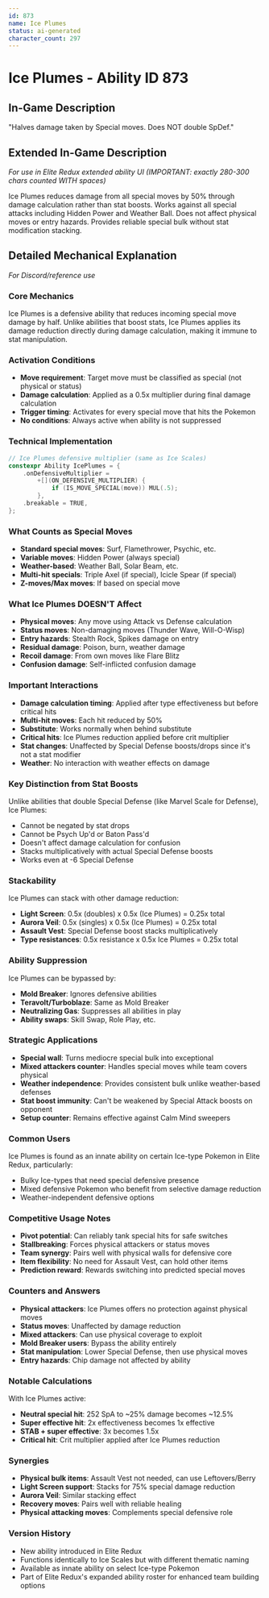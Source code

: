 ```yaml
---
id: 873
name: Ice Plumes
status: ai-generated
character_count: 297
---
```


# Ice Plumes - Ability ID 873

## In-Game Description
"Halves damage taken by Special moves. Does NOT double SpDef."

## Extended In-Game Description
*For use in Elite Redux extended ability UI (IMPORTANT: exactly 280-300 chars counted WITH spaces)*

Ice Plumes reduces damage from all special moves by 50% through damage calculation rather than stat boosts. Works against all special attacks including Hidden Power and Weather Ball. Does not affect physical moves or entry hazards. Provides reliable special bulk without stat modification stacking.

## Detailed Mechanical Explanation
*For Discord/reference use*

### Core Mechanics
Ice Plumes is a defensive ability that reduces incoming special move damage by half. Unlike abilities that boost stats, Ice Plumes applies its damage reduction directly during damage calculation, making it immune to stat manipulation.

### Activation Conditions
- **Move requirement**: Target move must be classified as special (not physical or status)
- **Damage calculation**: Applied as a 0.5x multiplier during final damage calculation
- **Trigger timing**: Activates for every special move that hits the Pokemon
- **No conditions**: Always active when ability is not suppressed

### Technical Implementation
```c
// Ice Plumes defensive multiplier (same as Ice Scales)
constexpr Ability IcePlumes = {
    .onDefensiveMultiplier = 
        +[](ON_DEFENSIVE_MULTIPLIER) {
            if (IS_MOVE_SPECIAL(move)) MUL(.5);
        },
    .breakable = TRUE,
};
```

### What Counts as Special Moves
- **Standard special moves**: Surf, Flamethrower, Psychic, etc.
- **Variable moves**: Hidden Power (always special)
- **Weather-based**: Weather Ball, Solar Beam, etc.
- **Multi-hit specials**: Triple Axel (if special), Icicle Spear (if special)
- **Z-moves/Max moves**: If based on special move

### What Ice Plumes DOESN'T Affect
- **Physical moves**: Any move using Attack vs Defense calculation
- **Status moves**: Non-damaging moves (Thunder Wave, Will-O-Wisp)
- **Entry hazards**: Stealth Rock, Spikes damage on entry
- **Residual damage**: Poison, burn, weather damage
- **Recoil damage**: From own moves like Flare Blitz
- **Confusion damage**: Self-inflicted confusion damage

### Important Interactions
- **Damage calculation timing**: Applied after type effectiveness but before critical hits
- **Multi-hit moves**: Each hit reduced by 50%
- **Substitute**: Works normally when behind substitute
- **Critical hits**: Ice Plumes reduction applied before crit multiplier
- **Stat changes**: Unaffected by Special Defense boosts/drops since it's not a stat modifier
- **Weather**: No interaction with weather effects on damage

### Key Distinction from Stat Boosts
Unlike abilities that double Special Defense (like Marvel Scale for Defense), Ice Plumes:
- Cannot be negated by stat drops
- Cannot be Psych Up'd or Baton Pass'd
- Doesn't affect damage calculation for confusion
- Stacks multiplicatively with actual Special Defense boosts
- Works even at -6 Special Defense

### Stackability
Ice Plumes can stack with other damage reduction:
- **Light Screen**: 0.5x (doubles) x 0.5x (Ice Plumes) = 0.25x total
- **Aurora Veil**: 0.5x (singles) x 0.5x (Ice Plumes) = 0.25x total  
- **Assault Vest**: Special Defense boost stacks multiplicatively
- **Type resistances**: 0.5x resistance x 0.5x Ice Plumes = 0.25x total

### Ability Suppression
Ice Plumes can be bypassed by:
- **Mold Breaker**: Ignores defensive abilities
- **Teravolt/Turboblaze**: Same as Mold Breaker
- **Neutralizing Gas**: Suppresses all abilities in play
- **Ability swaps**: Skill Swap, Role Play, etc.

### Strategic Applications
- **Special wall**: Turns mediocre special bulk into exceptional
- **Mixed attackers counter**: Handles special moves while team covers physical
- **Weather independence**: Provides consistent bulk unlike weather-based defenses
- **Stat boost immunity**: Can't be weakened by Special Attack boosts on opponent
- **Setup counter**: Remains effective against Calm Mind sweepers

### Common Users
Ice Plumes is found as an innate ability on certain Ice-type Pokemon in Elite Redux, particularly:
- Bulky Ice-types that need special defensive presence
- Mixed defensive Pokemon who benefit from selective damage reduction
- Weather-independent defensive options

### Competitive Usage Notes
- **Pivot potential**: Can reliably tank special hits for safe switches
- **Stallbreaking**: Forces physical attackers or status moves
- **Team synergy**: Pairs well with physical walls for defensive core
- **Item flexibility**: No need for Assault Vest, can hold other items
- **Prediction reward**: Rewards switching into predicted special moves

### Counters and Answers
- **Physical attackers**: Ice Plumes offers no protection against physical moves
- **Status moves**: Unaffected by damage reduction
- **Mixed attackers**: Can use physical coverage to exploit
- **Mold Breaker users**: Bypass the ability entirely
- **Stat manipulation**: Lower Special Defense, then use physical moves
- **Entry hazards**: Chip damage not affected by ability

### Notable Calculations
With Ice Plumes active:
- **Neutral special hit**: 252 SpA to ~25% damage becomes ~12.5%
- **Super effective hit**: 2x effectiveness becomes 1x effective
- **STAB + super effective**: 3x becomes 1.5x
- **Critical hit**: Crit multiplier applied after Ice Plumes reduction

### Synergies
- **Physical bulk items**: Assault Vest not needed, can use Leftovers/Berry
- **Light Screen support**: Stacks for 75% special damage reduction
- **Aurora Veil**: Similar stacking effect
- **Recovery moves**: Pairs well with reliable healing
- **Physical attacking moves**: Complements special defensive role

### Version History
- New ability introduced in Elite Redux
- Functions identically to Ice Scales but with different thematic naming
- Available as innate ability on select Ice-type Pokemon
- Part of Elite Redux's expanded ability roster for enhanced team building options